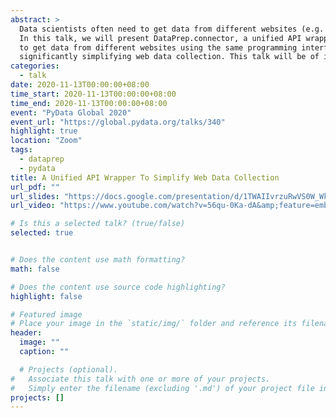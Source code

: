 ```yaml
---
abstract: >
  Data scientists often need to get data from different websites (e.g. Yelp, Twitter, Spotify) via their Web APIs. 
  In this talk, we will present DataPrep.connector, a unified API wrapper in Python. It enables data scientists
  to get data from different websites using the same programming interface, 
  significantly simplifying web data collection. This talk will be of interest to all data scientists."
categories:
  - talk
date: 2020-11-13T00:00:00+08:00
time_start: 2020-11-13T00:00:00+08:00
time_end: 2020-11-13T00:00:00+08:00
event: "PyData Global 2020"
event_url: "https://global.pydata.org/talks/340"
highlight: true
location: "Zoom"
tags: 
  - dataprep
  - pydata
title: A Unified API Wrapper To Simplify Web Data Collection
url_pdf: ""
url_slides: "https://docs.google.com/presentation/d/1TWAIIvrzuRwVS0W_WkOnTYwvLZk1yqkEHyjMbJLU1QA"
url_video: "https://www.youtube.com/watch?v=56qu-0Ka-dA&amp;feature=emb_title"

# Is this a selected talk? (true/false)
selected: true


# Does the content use math formatting?
math: false

# Does the content use source code highlighting?
highlight: false

# Featured image
# Place your image in the `static/img/` folder and reference its filename below, e.g. `image = "example.jpg"`.
header:
  image: ""
  caption: ""

  # Projects (optional).
#   Associate this talk with one or more of your projects.
#   Simply enter the filename (excluding '.md') of your project file in `content/project/`.
projects: []
---
```

